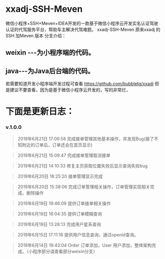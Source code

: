 # xxadj-SSH-Meven
微信小程序+SSH+Meven+IDEA开发的一款基于微信小程序云开发实名认证驾驶认证的代驾服务平台，帮助车主解决代驾难题。
xxadj-SSH-Meven 原来xxadj 的SSH 加Meven 版本
分支介绍： 
## weixin ---为小程序端的代码。

## java---为Java后台端的代码。

若需要知道开发小程序端开发过程可查看 https://github.com/bubbletg/xxadj 但是建议不要查看，因为是基于微信小程序云开发的，写的非常烂，


# 下面是更新日志：
### v.1.0.0 

> 2019年6月21日 17:06:58 完成接单管理其他基本操作，并发现Bug(接了不知附近的订单后，订单还会在首页显示)

> 2019年6月21日 15:09:47 完成接单管理取消接单

> 2019年6月21日 14:10:33 修复主页获取位置失败后显示查询失败bug

> 2019年6月20日 18:25:20 接单管理显示完成

> 2019年6月20日 15:38:06 完成订单管理相关操作，订单管理实现相关完成，删除操作

> 2019年6月19日 19:46:09 提供订单接单相关操作

> 2019年6月19日 16:04:35 提供订单模糊查询

> 2019年6月19日 13:28:13 完成用户星系查询

> 2019年6月15日 17:11:16 提供用户信息查询，通过openid查询。 

> 2019年6月14日 19:43:04 Order 订单添加，User 用户添加，整体架构完成。（小程序部分请查看部分weixin分支）